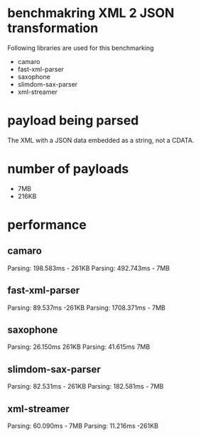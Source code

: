 # benchmakring XML 2 JSON transformation

Following libraries are used for this benchmarking

- camaro
- fast-xml-parser
- saxophone
- slimdom-sax-parser
- xml-streamer

# payload being parsed

The XML with a JSON data embedded as a string, not a CDATA.

# number of payloads

- 7MB
- 216KB

# performance

## camaro

Parsing: 198.583ms - 261KB
Parsing: 492.743ms - 7MB

## fast-xml-parser

Parsing: 89.537ms -261KB
Parsing: 1708.371ms - 7MB

## saxophone

Parsing: 26.150ms 261KB
Parsing: 41.615ms 7MB

## slimdom-sax-parser

Parsing: 82.531ms - 261KB
Parsing: 182.581ms - 7MB

## xml-streamer

Parsing: 60.090ms - 7MB
Parsing: 11.216ms -261KB
